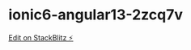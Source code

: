 # ionic6-angular13-2zcq7v

[Edit on StackBlitz ⚡️](https://stackblitz.com/edit/ionic6-angular13-2zcq7v)